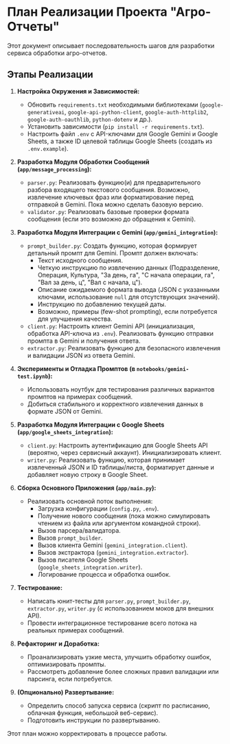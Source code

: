 # План Реализации Проекта "Агро-Отчеты"

Этот документ описывает последовательность шагов для разработки сервиса обработки агро-отчетов.

## Этапы Реализации

1.  **Настройка Окружения и Зависимостей:**
    *   Обновить `requirements.txt` необходимыми библиотеками (`google-generativeai`, `google-api-python-client`, `google-auth-httplib2`, `google-auth-oauthlib`, `python-dotenv` и др.).
    *   Установить зависимости (`pip install -r requirements.txt`).
    *   Настроить файл `.env` с API-ключами для Google Gemini и Google Sheets, а также ID целевой таблицы Google Sheets (создать из `.env.example`).

2.  **Разработка Модуля Обработки Сообщений (`app/message_processing`):**
    *   `parser.py`: Реализовать функцию(и) для предварительного разбора входящего текстового сообщения. Возможно, извлечение ключевых фраз или форматирование перед отправкой в Gemini. Пока можно сделать базовую версию.
    *   `validator.py`: Реализовать базовые проверки формата сообщения (если это возможно до обращения к Gemini).

3.  **Разработка Модуля Интеграции с Gemini (`app/gemini_integration`):**
    *   `prompt_builder.py`: Создать функцию, которая формирует детальный промпт для Gemini. Промпт должен включать:
        *   Текст исходного сообщения.
        *   Четкую инструкцию по извлечению данных (Подразделение, Операция, Культура, "За день, га", "С начала операции, га", "Вал за день, ц", "Вал с начала, ц").
        *   Описание ожидаемого формата вывода (JSON с указанными ключами, использование `null` для отсутствующих значений).
        *   Инструкцию по добавлению текущей даты.
        *   Возможно, примеры (few-shot prompting), если потребуется для улучшения качества.
    *   `client.py`: Настроить клиент Gemini API (инициализация, обработка API-ключа из `.env`). Реализовать функцию отправки промпта в Gemini и получения ответа.
    *   `extractor.py`: Реализовать функцию для безопасного извлечения и валидации JSON из ответа Gemini.

4.  **Эксперименты и Отладка Промптов (в `notebooks/gemini-test.ipynb`):**
    *   Использовать ноутбук для тестирования различных вариантов промптов на примерах сообщений.
    *   Добиться стабильного и корректного извлечения данных в формате JSON от Gemini.

5.  **Разработка Модуля Интеграции с Google Sheets (`app/google_sheets_integration`):**
    *   `client.py`: Настроить аутентификацию для Google Sheets API (вероятно, через сервисный аккаунт). Инициализировать клиент.
    *   `writer.py`: Реализовать функцию, которая принимает извлеченный JSON и ID таблицы/листа, форматирует данные и добавляет новую строку в Google Sheet.

6.  **Сборка Основного Приложения (`app/main.py`):**
    *   Реализовать основной поток выполнения:
        *   Загрузка конфигурации (`config.py`, `.env`).
        *   Получение нового сообщения (пока можно симулировать чтением из файла или аргументом командной строки).
        *   Вызов парсера/валидатора.
        *   Вызов `prompt_builder`.
        *   Вызов клиента Gemini (`gemini_integration.client`).
        *   Вызов экстрактора (`gemini_integration.extractor`).
        *   Вызов писателя Google Sheets (`google_sheets_integration.writer`).
        *   Логирование процесса и обработка ошибок.

7.  **Тестирование:**
    *   Написать юнит-тесты для `parser.py`, `prompt_builder.py`, `extractor.py`, `writer.py` (с использованием моков для внешних API).
    *   Провести интеграционное тестирование всего потока на реальных примерах сообщений.

8.  **Рефакторинг и Доработка:**
    *   Проанализировать узкие места, улучшить обработку ошибок, оптимизировать промпты.
    *   Рассмотреть добавление более сложных правил валидации или парсинга, если потребуется.

9.  **(Опционально) Развертывание:**
    *   Определить способ запуска сервиса (скрипт по расписанию, облачная функция, небольшой веб-сервис).
    *   Подготовить инструкции по развертыванию.

Этот план можно корректировать в процессе работы. 